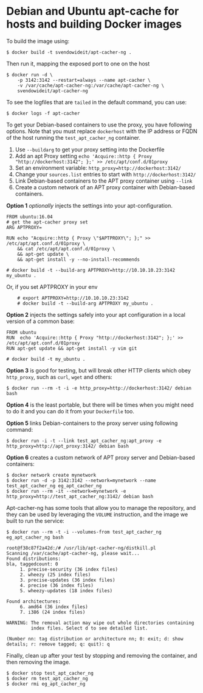# Debian and Ubuntu apt-cache for hosts and building Docker images

To build the image using:

```
$ docker build -t svendowideit/apt-cacher-ng .
```

Then run it, mapping the exposed port to one on the host

```
$ docker run -d \
	-p 3142:3142 --restart=always --name apt-cacher \
	-v /var/cache/apt-cacher-ng:/var/cache/apt-cacher-ng \
	svendowideit/apt-cacher-ng
```

To see the logfiles that are `tailed` in the default command, you can
use:

    $ docker logs -f apt-cacher

To get your Debian-based containers to use the proxy, you have
following options.  Note that you must replace `dockerhost` with the
IP address or FQDN of the host running the `test_apt_cacher_ng`
container.

1. Use `--buildarg` to get your proxy setting into the Dockerfile
2. Add an apt Proxy setting
   `echo 'Acquire::http { Proxy "http://dockerhost:3142"; };' >> /etc/apt/conf.d/01proxy`
3. Set an environment variable:
   `http_proxy=http://dockerhost:3142/`
4. Change your `sources.list` entries to start with
   `http://dockerhost:3142/`
5. Link Debian-based containers to the APT proxy container using `--link`
6. Create a custom network of an APT proxy container with Debian-based containers.

**Option 1** _optionally_ injects the settings into your apt-configuration.

```
FROM ubuntu:16.04
# get the apt-cacher proxy set
ARG APTPROXY=

RUN echo "Acquire::http { Proxy \"$APTPROXY\"; };" >> /etc/apt/apt.conf.d/01proxy \
    && cat /etc/apt/apt.conf.d/01proxy \
    && apt-get update \
    && apt-get install -y --no-install-recommends
```

    # docker build -t --build-arg APTPROXY=http://10.10.10.23:3142 my_ubuntu .

Or, if you set APTPROXY in your env

```
    # export APTPROXY=http://10.10.10.23:3142
    # docker build -t --build-arg APTPROXY my_ubuntu .
```

**Option 2** injects the settings safely into your apt configuration in
a local version of a common base:

    FROM ubuntu
    RUN  echo 'Acquire::http { Proxy "http://dockerhost:3142"; };' >> /etc/apt/apt.conf.d/01proxy
    RUN apt-get update && apt-get install -y vim git

    # docker build -t my_ubuntu .

**Option 3** is good for testing, but will break other HTTP clients
which obey `http_proxy`, such as `curl`, `wget` and others:

    $ docker run --rm -t -i -e http_proxy=http://dockerhost:3142/ debian bash

**Option 4** is the least portable, but there will be times when you
might need to do it and you can do it from your `Dockerfile`
too.

**Option 5** links Debian-containers to the proxy server using following command:

    $ docker run -i -t --link test_apt_cacher_ng:apt_proxy -e http_proxy=http://apt_proxy:3142/ debian bash

**Option 6** creates a custom network of APT proxy server and Debian-based containers:

    $ docker network create mynetwork
    $ docker run -d -p 3142:3142 --network=mynetwork --name test_apt_cacher_ng eg_apt_cacher_ng
    $ docker run --rm -it --network=mynetwork -e http_proxy=http://test_apt_cacher_ng:3142/ debian bash

Apt-cacher-ng has some tools that allow you to manage the repository,
and they can be used by leveraging the `VOLUME`
instruction, and the image we built to run the service:

    $ docker run --rm -t -i --volumes-from test_apt_cacher_ng eg_apt_cacher_ng bash

    root@f38c87f2a42d:/# /usr/lib/apt-cacher-ng/distkill.pl
    Scanning /var/cache/apt-cacher-ng, please wait...
    Found distributions:
    bla, taggedcount: 0
         1. precise-security (36 index files)
         2. wheezy (25 index files)
         3. precise-updates (36 index files)
         4. precise (36 index files)
         5. wheezy-updates (18 index files)

    Found architectures:
         6. amd64 (36 index files)
         7. i386 (24 index files)

    WARNING: The removal action may wipe out whole directories containing
             index files. Select d to see detailed list.

    (Number nn: tag distribution or architecture nn; 0: exit; d: show details; r: remove tagged; q: quit): q

Finally, clean up after your test by stopping and removing the
container, and then removing the image.

    $ docker stop test_apt_cacher_ng
    $ docker rm test_apt_cacher_ng
    $ docker rmi eg_apt_cacher_ng
